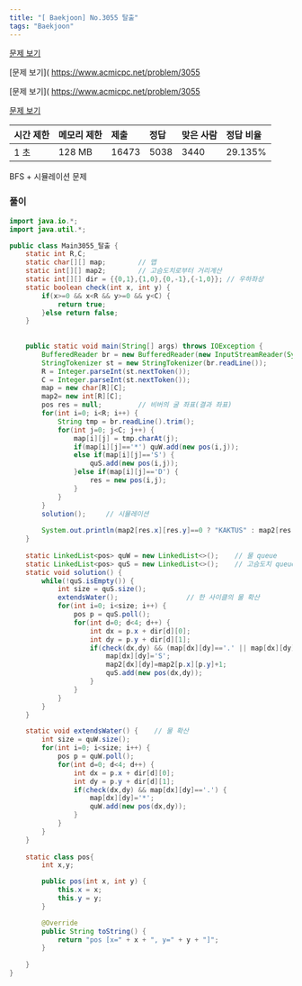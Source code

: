 ```yaml
---
title: "[ Baekjoon] No.3055 탈출"
tags: "Baekjoon"
---
```




[문제 보기]( https://www.acmicpc.net/problem/3055 )



[문제 보기]( https://www.acmicpc.net/problem/3055





[문제 보기]( https://www.acmicpc.net/problem/3055



[문제 보기]( https://www.acmicpc.net/problem/3055)

| 시간 제한 | 메모리 제한 | 제출  | 정답 | 맞은 사람 | 정답 비율 |
| :-------- | :---------- | :---- | :--- | :-------- | :-------- |
| 1 초      | 128 MB      | 16473 | 5038 | 3440      | 29.135%   |



BFS + 시뮬레이션 문제



### 풀이

```java
import java.io.*;
import java.util.*;

public class Main3055_탈출 {
	static int R,C;
	static char[][] map;		// 맵
	static int[][] map2;		// 고슴도치로부터 거리계산
	static int[][] dir = {{0,1},{1,0},{0,-1},{-1,0}}; // 우하좌상
	static boolean check(int x, int y) {
		if(x>=0 && x<R && y>=0 && y<C) {
			return true;
		}else return false;
	}
	
	
	public static void main(String[] args) throws IOException {
		BufferedReader br = new BufferedReader(new InputStreamReader(System.in));
		StringTokenizer st = new StringTokenizer(br.readLine());
		R = Integer.parseInt(st.nextToken());
		C = Integer.parseInt(st.nextToken());
		map = new char[R][C];
		map2= new int[R][C];
		pos res = null; 		// 비버의 굴 좌표(결과 좌표)
		for(int i=0; i<R; i++) {
			String tmp = br.readLine().trim();
			for(int j=0; j<C; j++) {
				map[i][j] = tmp.charAt(j);
				if(map[i][j]=='*') quW.add(new pos(i,j));
				else if(map[i][j]=='S') {
					quS.add(new pos(i,j));
				}else if(map[i][j]=='D') {
					res = new pos(i,j);
				}
			}
		}
		solution(); 	// 시뮬레이션
        
		System.out.println(map2[res.x][res.y]==0 ? "KAKTUS" : map2[res.x][res.y]);
	}
    
	static LinkedList<pos> quW = new LinkedList<>();	// 물 queue
	static LinkedList<pos> quS = new LinkedList<>();	// 고슴도치 queue
	static void solution() {
		while(!quS.isEmpty()) {
			int size = quS.size();
			extendsWater();					// 한 사이클의 물 확산
			for(int i=0; i<size; i++) {
				pos p = quS.poll();
				for(int d=0; d<4; d++) {
					int dx = p.x + dir[d][0];
					int dy = p.y + dir[d][1];
					if(check(dx,dy) && (map[dx][dy]=='.' || map[dx][dy]=='D')){
						map[dx][dy]='S';
						map2[dx][dy]=map2[p.x][p.y]+1;
						quS.add(new pos(dx,dy));
					}
				}
			}
		}
	}

	static void extendsWater() {	// 물 확산
		int size = quW.size();
		for(int i=0; i<size; i++) {
			pos p = quW.poll();
			for(int d=0; d<4; d++) {
				int dx = p.x + dir[d][0];
				int dy = p.y + dir[d][1];
				if(check(dx,dy) && map[dx][dy]=='.') {
					map[dx][dy]='*';
					quW.add(new pos(dx,dy));
				}
			}
		}
	}
	
	static class pos{
		int x,y;

		public pos(int x, int y) {
			this.x = x;
			this.y = y;
		}

		@Override
		public String toString() {
			return "pos [x=" + x + ", y=" + y + "]";
		}
		
	}
}
```





